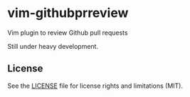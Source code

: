 # vim-githubprreview

Vim plugin to review Github pull requests

Still under heavy development.

## License

See the [LICENSE](LICENSE) file for license rights and limitations (MIT).
